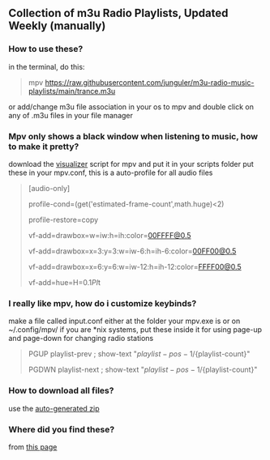 ## Collection of m3u Radio Playlists, Updated Weekly (manually)

### How to use these?
in the terminal, do this:
>mpv https://raw.githubusercontent.com/junguler/m3u-radio-music-playlists/main/trance.m3u

or add/change m3u file association in your os to mpv and double click on any of .m3u files in your file manager

### Mpv only shows a black window when listening to music, how to make it pretty?
download the [visualizer](https://raw.githubusercontent.com/mfcc64/mpv-scripts/master/visualizer.lua) script for mpv and put it in your scripts folder
put these in your mpv.conf, this is a auto-profile for all audio files
>[audio-only]
>
>profile-cond=(get('estimated-frame-count',math.huge)<2)
>
>profile-restore=copy
>
>vf-add=drawbox=w=iw:h=ih:color=00FFFF@0.5
>
>vf-add=drawbox=x=3:y=3:w=iw-6:h=ih-6:color=00FF00@0.5
>
>vf-add=drawbox=x=6:y=6:w=iw-12:h=ih-12:color=FFFF00@0.5
>
>vf-add=hue=H=0.1*PI*t

### I really like mpv, how do i customize keybinds?
make a file called input.conf either at the folder your mpv.exe is or on ~/.config/mpv/ if you are *nix systems, put these inside it for using page-up and page-down for changing radio stations
>PGUP playlist-prev ; show-text "${playlist-pos-1}/${playlist-count}"
>
>PGDWN playlist-next ; show-text "${playlist-pos-1}/${playlist-count}"

### How to download all files?
use the [auto-generated zip](https://github.com/junguler/m3u-radio-music-playlists/archive/refs/heads/main.zip)

### Where did you find these?
from [this page](https://www.radio.pervii.com/en/online-playlists-m3u.htm)
